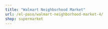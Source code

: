 ```yaml
---
title: "Walmart Neighborhood Market"
url: /el-paso/walmart-neighborhood-market-4/
shop: supermarket
---
```

